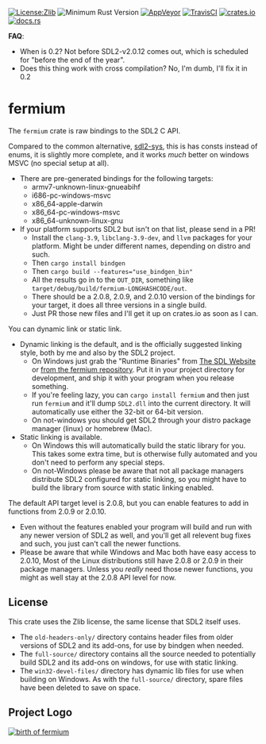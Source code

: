 [![License:Zlib](https://img.shields.io/badge/License-Zlib-brightgreen.svg)](https://opensource.org/licenses/Zlib)
![Minimum Rust Version](https://img.shields.io/badge/Min%20Rust-1.33-green.svg)
[![AppVeyor](https://ci.appveyor.com/api/projects/status/lqvi8qbjayf35v8m/branch/master?svg=true)](https://ci.appveyor.com/project/Lokathor/fermium/branch/master)
[![TravisCI](https://travis-ci.org/Lokathor/fermium.svg?branch=master)](https://travis-ci.org/Lokathor/fermium)
[![crates.io](https://img.shields.io/crates/v/fermium.svg)](https://crates.io/crates/fermium)
[![docs.rs](https://docs.rs/fermium/badge.svg)](https://docs.rs/fermium/)

**FAQ**:
* When is 0.2? Not before SDL2-v2.0.12 comes out, which is scheduled for "before the end of the year".
* Does this thing work with cross compilation? No, I'm dumb, I'll fix it in 0.2

# fermium

The `fermium` crate is raw bindings to the SDL2 C API.

Compared to the common alternative,
[sdl2-sys](https://crates.io/crates/sdl2-sys), this is has consts instead of
enums, it is slightly more complete, and it works _much_ better on windows MSVC
(no special setup at all).

* There are pre-generated bindings for the following targets:
  * armv7-unknown-linux-gnueabihf
  * i686-pc-windows-msvc
  * x86_64-apple-darwin
  * x86_64-pc-windows-msvc
  * x86_64-unknown-linux-gnu
* If your platform supports SDL2 but isn't on that list, please send in a PR!
  * Install the `clang-3.9`, `libclang-3.9-dev`, and `llvm` packages for your
    platform. Might be under different names, depending on distro and such.
  * Then `cargo install bindgen`
  * Then `cargo build --features="use_bindgen_bin"`
  * All the results go in to the `OUT_DIR`, something like
    `target/debug/build/fermium-LONGHASHCODE/out`.
  * There should be a 2.0.8, 2.0.9, and 2.0.10 version of the bindings for your
    target, it does all three versions in a single build. 
  * Just PR those new files and I'll get it up on crates.io as soon as I can.

You can dynamic link or static link.

* Dynamic linking is the default, and is the officially suggested linking style,
  both by me and also by the SDL2 project.
  * On Windows just grab the "Runtime Binaries" from [The SDL
    Website](https://libsdl.org/download-2.0.php) or [from the fermium
    repository](https://github.com/Lokathor/fermium/blob/master/win32-devel-files/VC/lib/x64).
    Put it in your project directory for development, and ship it with your
    program when you release something.
  * If you're feeling lazy, you can `cargo install fermium` and then just run
    `fermium` and it'll dump `SDL2.dll` into the current directory. It will automatically use either the 32-bit or 64-bit version.
  * On not-windows you should get SDL2 through your distro package manager
    (linux) or homebrew (Mac).
* Static linking is available.
  * On Windows this will automatically build the static library for you. This
    takes some extra time, but is otherwise fully automated and you don't need
    to perform any special steps.
  * On not-Windows please be aware that not all package managers distribute SDL2
    configured for static linking, so you might have to build the library from
    source with static linking enabled.

The default API target level is 2.0.8, but you can enable features to add in
functions from 2.0.9 or 2.0.10.

* Even without the features enabled your program will build and run with any
  newer version of SDL2 as well, and you'll get all relevent bug fixes and such,
  you just can't call the newer functions.
* Please be aware that while Windows and Mac both have easy access to 2.0.10,
  Most of the Linux distributions still have 2.0.8 or 2.0.9 in their package
  managers. Unless you _really_ need those newer functions, you might as well
  stay at the 2.0.8 API level for now.

## License

This crate uses the Zlib license, the same license that SDL2 itself uses.

* The `old-headers-only/` directory contains header files from older versions of
  SDL2 and its add-ons, for use by bindgen when needed.
* The `full-source/` directory contains all the source needed to potentially
  build SDL2 and its add-ons on windows, for use with static linking.
* The `win32-devel-files/` directory has dynamic lib files for use when building
  on Windows. As with the `full-source/` directory, spare files have been
  deleted to save on space.

## Project Logo

[![birth of fermium](https://upload.wikimedia.org/wikipedia/commons/5/58/Ivy_Mike_-_mushroom_cloud.jpg)](https://en.wikipedia.org/wiki/Fermium)
